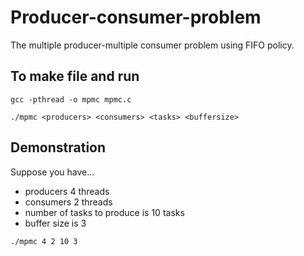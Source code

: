 # Producer-consumer-problem
The multiple producer-multiple consumer problem using FIFO policy.

## To make file and run

`gcc -pthread -o mpmc mpmc.c`

`./mpmc <producers> <consumers> <tasks> <buffersize>`
  
## Demonstration

Suppose you have...

- producers 4 threads
- consumers 2 threads
- number of tasks to produce is 10 tasks
- buffer size is 3

`./mpmc 4 2 10 3`

